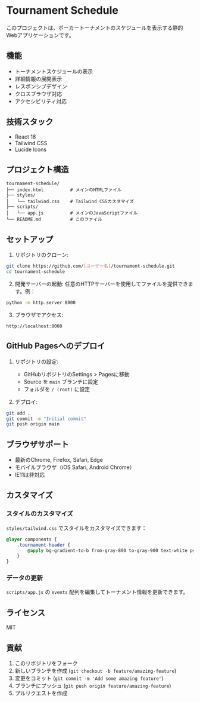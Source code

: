 # Tournament Schedule

このプロジェクトは、ポーカートーナメントのスケジュールを表示する静的Webアプリケーションです。

## 機能

- トーナメントスケジュールの表示
- 詳細情報の展開表示
- レスポンシブデザイン
- クロスブラウザ対応
- アクセシビリティ対応

## 技術スタック

- React 18
- Tailwind CSS
- Lucide Icons

## プロジェクト構造

```
tournament-schedule/
├── index.html          # メインのHTMLファイル
├── styles/
│   └── tailwind.css    # Tailwind CSSカスタマイズ
├── scripts/
│   └── app.js          # メインのJavaScriptファイル
└── README.md           # このファイル
```

## セットアップ

1. リポジトリのクローン:
```bash
git clone https://github.com/[ユーザー名]/tournament-schedule.git
cd tournament-schedule
```

2. 開発サーバーの起動:
任意のHTTPサーバーを使用してファイルを提供できます。例：
```bash
python -m http.server 8000
```

3. ブラウザでアクセス:
```
http://localhost:8000
```

## GitHub Pagesへのデプロイ

1. リポジトリの設定:
   - GitHubリポジトリのSettings > Pagesに移動
   - Source を `main` ブランチに設定
   - フォルダを `/ (root)` に設定

2. デプロイ:
```bash
git add .
git commit -m "Initial commit"
git push origin main
```

## ブラウザサポート

- 最新のChrome, Firefox, Safari, Edge
- モバイルブラウザ（iOS Safari, Android Chrome）
- IE11は非対応

## カスタマイズ

### スタイルのカスタマイズ

`styles/tailwind.css` でスタイルをカスタマイズできます：

```css
@layer components {
    .tournament-header {
        @apply bg-gradient-to-b from-gray-800 to-gray-900 text-white py-12 px-4;
    }
}
```

### データの更新

`scripts/app.js` の `events` 配列を編集してトーナメント情報を更新できます。

## ライセンス

MIT

## 貢献

1. このリポジトリをフォーク
2. 新しいブランチを作成 (`git checkout -b feature/amazing-feature`)
3. 変更をコミット (`git commit -m 'Add some amazing feature'`)
4. ブランチにプッシュ (`git push origin feature/amazing-feature`)
5. プルリクエストを作成